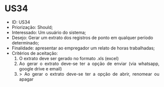 # US34

<ul>
<li> ID: US34</li>
<li>Priorização: Should;</li>
<li>Interessado: Um usuário do sistema;</li>
<li>Desejo: Gerar um extrato dos registros de ponto em qualquer período determinado;</li>
<li>Finalidade: apresentar ao empregador um relato de horas trabalhadas;</li>
<li align="justify"> Critérios de aceitação:
    <ol>
    <li>O extrato deve ser gerado no formato .xls (excel)</li>
    <li> Ao gerar o extrato deve-se ter a opção de enviar (via whatsapp, google drive e email)</li>
    <li> > Ao gerar o extrato deve-se ter a opção de abrir, renomear ou apagar</li>
    </ol>
</ul>